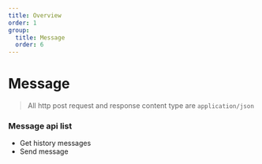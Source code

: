 ```yaml
---
title: Overview
order: 1
group:
  title: Message
  order: 6
---
```


# Message

> All http post request and response content type are `application/json`

### Message api list

- Get history messages
- Send message
